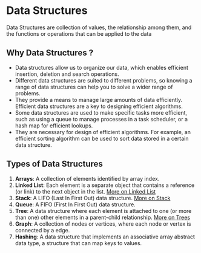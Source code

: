 # Data Structures

Data Structures are collection of values, the relationship among them, and the functions or operations that can be applied to the data

## Why Data Structures ?

- Data structures allow us to organize our data, which enables efficient insertion, deletion and search operations.
- Different data structures are suited to different problems, so knowing a range of data structures can help you to solve a wider range of problems.
- They provide a means to manage large amounts of data efficiently. Efficient data structures are a key to designing efficient algorithms.
- Some data structures are used to make specific tasks more efficient, such as using a queue to manage processes in a task scheduler, or a hash map for efficient lookups.
- They are necessary for design of efficient algorithms. For example, an efficient sorting algorithm can be used to sort data stored in a certain data structure.

## Types of Data Structures

1. **Arrays**: A collection of elements identified by array index.
2. **Linked List**: Each element is a separate object that contains a reference (or link) to the next object in the list. [More on Linked List](/Data-Structures/Linked-List/Linked_List.md)
3. **Stack**: A LIFO (Last In First Out) data structure. [More on Stack](/Data-Structures/Stack/Stack.md)
4. **Queue**: A FIFO (First In First Out) data structure.
5. **Tree**: A data structure where each element is attached to one (or more than one) other elements in a parent-child relationship. [More on Trees](/Data-Structures/Trees/Trees.md)
6. **Graph**: A collection of nodes or vertices, where each node or vertex is connected by a edge.
7. **Hashing**: A data structure that implements an associative array abstract data type, a structure that can map keys to values.
